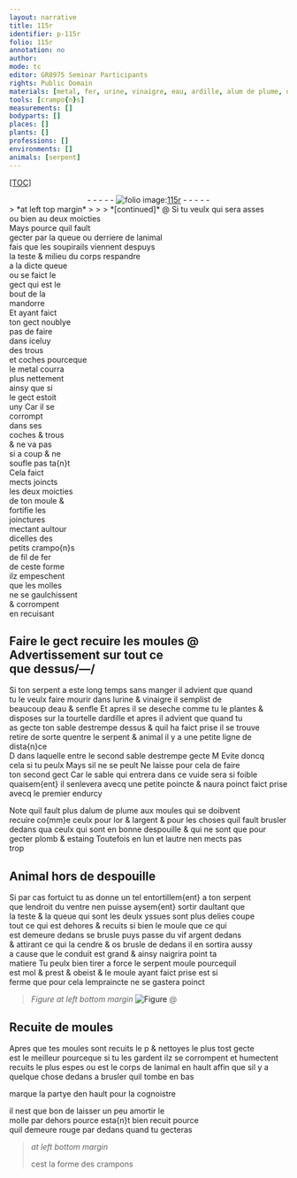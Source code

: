 ```yaml
---
layout: narrative
title: 115r
identifier: p-115r
folio: 115r
annotation: no
author:
mode: tc
editor: GR8975 Seminar Participants
rights: Public Domain
materials: [metal, fer, urine, vinaigre, eau, ardille, alum de plume, or, argent, plomb, estaing, vif argent, cendre, os]
tools: [crampo{n}s]
measurements: []
bodyparts: []
places: []
plants: []
professions: []
environments: []
animals: [serpent]
---
```


<p><a href="{{ site.baseurl }}/diplomatic/">[TOC]</a></p><div class="folio" align="center">- - - - - <a href="http://gallica.bnf.fr/ark:/12148/btv1b10500001g/f235.image" target="_blank"><img src="https://cu-mkp.github.io/2017-workshop-edition/assets/photo-icon.png" alt="folio image: " style="display:inline-block; margin-bottom:-3px;"/>115r</a> - - - - - </div>  
> *at left top margin*
> 
> 
>  
*[continued]*
   @ Si tu veulx qui sera asses<br/> ou bien au deux moicties<br/> Mays pource quil fault<br/> gecter par la queue ou derriere de lanimal<br/> fais que les soupirails viennent despuys<br/> la teste & milieu du corps respandre<br/> a la dicte queue<br/> ou se faict le<br/> gect qui est le<br/> bout de la<br/> mandorre<br/> Et ayant faict<br/> ton gect noublye<br/> pas de faire<br/> dans iceluy<br/> des trous<br/> et coches pourceque<br/> le <span class="m">metal</span> courra<br/> plus nettement<br/> ainsy que si<br/> le gect estoit<br/> uny Car il se<br/> corrompt<br/> dans ses<br/> coches & trous<br/> & ne va pas<br/> si a coup & ne<br/> soufle pas ta{n}t<br/> Cela faict<br/> <span class="del">mects</span> joincts<br/> les deux moicties<br/> de ton moule &<br/> fortifie les<br/> joinctures<br/> mectant aultour<br/> dicelles des<br/> petits <span class="tl">crampo{n}s</span><br/> de fil de <span class="m">fer</span><br/> de ceste forme<br/> ilz empeschent<br/> que les molles<br/> ne se gaulchissent<br/> & corrompent<br/> en recuisant
  
  

## <span class="del">Faire le gect recuire les moules @</span> Advertissement sur tout ce<br/> que dessus/—/

 
Si ton serpent a este long temps sans manger il advient que quand<br/> tu le veulx faire mourir dans l<span class="m">urine</span> & <span class="m">vinaigre</span> il semplist de<br/> beaucoup d<span class="m">eau</span> & senfle Et apres il se deseche comme tu le plantes &<br/> disposes sur la tourtelle d<span class="m">ardille</span> et apres il advient que quand tu<br/> as gecte ton sable destrempe dessus & quil ha faict prise il se trouve<br/> retire de sorte quentre le <span class="al">serpent</span> & animal il y a une petite ligne de dista{n}ce<br/> <span class="del">D</span> dans laquelle entre le second sable destrempe gecte <span class="del">M</span> Evite doncq<br/> cela si tu peulx Mays sil ne se peult Ne laisse pour cela de faire<br/> ton second gect Car le sable qui entrera dans ce vuide sera si foible<br/> quaisem{ent} il senlevera avecq une petite poincte & naura poinct faict prise<br/> avecq le premier endurcy
 
Note quil fault plus d<span class="m">alum de plume</span> aux moules qui se doibvent<br/> recuire co{mm}e ceulx pour l<span class="m">or</span> & l<span class="m">argent</span> & pour les choses quil fault brusler<br/> dedans qua ceulx qui sont en bonne despouille & qui ne sont que pour<br/> gecter <span class="m">plomb</span> & <span class="m">estaing</span> Toutefois en lun et lautre nen mects pas<br/> trop
 
 
  

## Animal hors de despouille

 
Si par cas fortuict tu as donne un tel entortillem{ent} a ton <span class="al">serpent</span><br/> que lendroit du ventre nen puisse aysem{ent} sortir daultant que<br/> la teste & la queue qui sont les deulx yssues sont plus delies coupe<br/> tout ce qui est dehores & recuits si bien le moule que ce qui<br/> est demeure dedans se brusle puys passe du <span class="m">vif argent</span> dedans<br/> & attirant <span class="del">ce qui</span> la <span class="m">cendre</span> & <span class="m">os</span> brusle de dedans il en sortira aussy<br/> a cause que le conduit est grand & ainsy naigrira point ta<br/> matiere Tu peulx bien tirer a force le <span class="al">serpent</span> moule pourcequil<br/> est mol & prest & obeist & le moule ayant faict prise est si<br/> ferme que pour cela lempraincte ne se gastera poinct
 
> *Figure*
> *at left bottom margin*
> <a href="" target="_blank"><img src="https://cu-mkp.github.io/GR8975-edition/assets/photo-icon.png" alt="Figure" style="display:inline-block; margin-bottom:-3px;"/></a>
@ 
 
  

## Recuite de moules

 
Apres que tes moules sont recuits <span class="del">le p</span> & nettoyes le plus tost gecte<br/> est le meilleur pourceque si tu les gardent ilz se corrompent et humectent<br/> recuits le plus espes ou est le corps de lanimal en hault affin que sil y a<br/> quelque chose dedans a brusler quil tombe en bas
 
marque la partye den hault pour la cognoistre
 
il nest que bon de laisser un peu amortir le<br/> molle par dehors <span class="del">pource</span> esta{n}t bien recuit pource<br/> quil demeure rouge par dedans quand tu gecteras
 
> *at left bottom margin*
> 
> 
>   cest la forme des crampons
  
